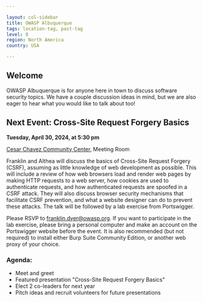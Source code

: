 ```yaml
---

layout: col-sidebar
title: OWASP Albuquerque
tags: location-tag, past-tag
level: 0
region: North America
country: USA

---
```

<!-- editing instructions at https://owasp.org/migration/ -->

## Welcome
OWASP Albuquerque is for anyone here in town to discuss software security topics. We have a couple discussion ideas in mind, but we are also eager to hear what you would like to talk about too!

## Next Event: Cross-Site Request Forgery Basics

**Tuesday, April 30, 2024, at 5:30 pm**

<a href='https://www.google.com/maps?ll=35.065797,-106.564822&z=16&t=m&hl=en-US&gl=US&mapclient=embed&cid=1931813735759550125' target='_blank'>Cesar Chavez Community Center</a>, Meeting Room

Franklin and Althea will discuss the basics of Cross-Site Request Forgery (CSRF), assuming as little knowledge of web development as possible. This will include a review of how web browsers load and render web pages by making HTTP requests to a web server, how cookies are used to authenticate requests, and how authenticated requests are spoofed in a CSRF attack. They will also discuss browser security mechanisms that facilitate CSRF prevention, and what a website designer can do to prevent these attacks. The talk will be followed by a lab exercise from Portswigger.

Please RSVP to franklin.dyer@owasp.org. If you want to participate in the lab exercise, please bring a personal computer and make an account on the Portswigger website before the event. It is also recommended (but not required) to install either Burp Suite Community Edition, or another web proxy of your choice.

### Agenda: 
- Meet and greet
- Featured presentation "Cross-Site Request Forgery Basics"
- Elect 2 co-leaders for next year
- Pitch ideas and recruit volunteers for future presentations
